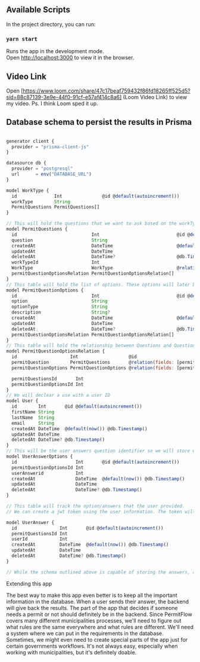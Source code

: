 ## Available Scripts

In the project directory, you can run:

### `yarn start`

Runs the app in the development mode.\
Open [http://localhost:3000](http://localhost:3000) to view it in the browser.

## Video Link

Open [https://www.loom.com/share/47c17beaf759432f86fd18265ff525d5?sid=88c87139-3e9e-44f0-91cf-e57af414c8a6] (Loom Video Link) to view my video. Ps. I think Loom sped it up.

## Database schema to persist the results in Prisma

```javascript

generator client {
  provider = "prisma-client-js"
}

datasource db {
  provider = "postgresql"
  url      = env("DATABASE_URL")
}

model WorkType {
  id              Int               @id @default(autoincrement())
  workType        String
  PermitQuestions PermitQuestions[]
}

// This will hold the questions that we want to ask based on the workType
model PermitQuestions {
  id                            Int                             @id @default(autoincrement())
  question                      String
  createdAt                     DateTime                        @default(now()) @db.Timestamp()
  updatedAt                     DateTime
  deletedAt                     DateTime?                       @db.Timestamp()
  workTypeId                    Int
  WorkType                      WorkType                        @relation(fields: [workTypeId], references: [id])
  permitQuestionOptionsRelation PermitQuestionOptionsRelation[]
}
// This table will hold the list of options. These options will later be associated with PermitQuestions
model PermitQuestionOptions {
  id                            Int                             @id @default(autoincrement())
  option                        String
  optionType                    String
  description                   String?
  createdAt                     DateTime                        @default(now()) @db.Timestamp()
  updatedAt                     DateTime
  deletedAt                     DateTime?                       @db.Timestamp()
  permitQuestionOptionsRelation PermitQuestionOptionsRelation[]
}
// This table will hold the relationship between Questions and Question Options
model PermitQuestionOptionsRelation {
  id                    Int                   @id
  permitQuestion        PermitQuestions       @relation(fields: [permitQuestionsId], references: [id])
  permitQuestionOptions PermitQuestionOptions @relation(fields: [permitQuestionOptionsId], references: [id])

  permitQuestionsId       Int
  permitQuestionOptionsId Int
}
// We will declear a use with a user ID
model User {
  id        Int       @id @default(autoincrement())
  firstName String
  lastName  String
  email     String
  createdAt DateTime  @default(now()) @db.Timestamp()
  updatedAt DateTime
  deletedAt DateTime? @db.Timestamp()
}
// This will be the user answers question identifier so we will store what question the user is answering
model UserAnswerOptions {
  id                      Int       @id @default(autoincrement())
  permitQuestionOptionsId Int
  userAnswerid            Int
  createdAt               DateTime  @default(now()) @db.Timestamp()
  updatedAt               DateTime
  deletedAt               DateTime? @db.Timestamp()
}

// This table will track the option/answers that the user provided.
// We can create a jwt token using the user information. The token will then be used on the frontend.

model UserAnswer {
  id                Int       @id @default(autoincrement())
  permitQuestionsId Int
  userId            Int
  createdAt         DateTime  @default(now()) @db.Timestamp()
  updatedAt         DateTime
  deletedAt         DateTime? @db.Timestamp()
}

// While the schema outlined above is capable of storing the answers, an alternative approach is to utilize a JSONB column to store both the answers and their associated text. However, employing this method may introduce data redundancy, which is generally not ideal.


```

Extending this app

The best way to make this app even better is to keep all the important information in the database. When a user sends their answer, the backend will give back the results. The part of the app that decides if someone needs a permit or not should definitely be in the backend. Since PermitFlow covers many different municipalities processes, we'll need to figure out what rules are the same everywhere and what rules are different. We'll need a system where we can put in the requirements in the database. Sometimes, we might even need to create special parts of the app just for certain governments workflows. It's not always easy, especially when working with municipalities, but it's definitely doable.
